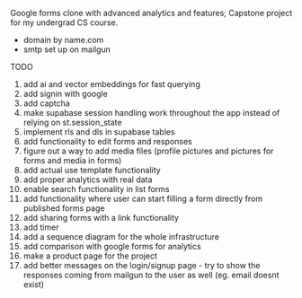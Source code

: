 Google forms clone with advanced analytics and features; Capstone project for my undergrad CS course.

- domain by name.com
- smtp set up on mailgun  

TODO
1) add ai and vector embeddings for fast querying 
2) add signin with google
4) add captcha
6) make supabase session handling work throughout the app instead of relying on st.session_state
8) implement rls and dls in supabase tables
9) add functionality to edit forms and responses
10) figure out a way to add media files (profile pictures and pictures for forms and media in forms)
11) add actual use template functionality
12) add proper analytics with real data
13) enable search functionality in list forms
14) add functionality where user can start filling a form directly from published forms page
15) add sharing forms with a link functionality
16) add timer
17) add a sequence diagram for the whole infrastructure
18) add comparison with google forms for analytics
19) make a product page for the project
20) add better messages on the login/signup page - try to show the responses coming from mailgun to the user as well (eg. email doesnt exist)
